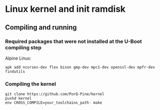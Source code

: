 # Linux kernel and init ramdisk
## Compiling and running
### Required packages that were not installed at the U-Boot compiling step
Alpine Linux:
```
apk add ncurses-dev flex bison gmp-dev mpc1-dev openssl-dev mpfr-dev findutils
```
### Compiling the kernel
```
git clone https://github.com/PorQ-Pine/kernel
pushd kernel
env CROSS_COMPILE=your_toolchains_path- make
```
